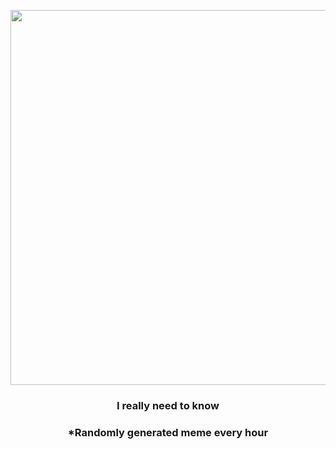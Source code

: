 <p align="center">
        <img src="https://i.redd.it/g6zfcfm4t6n81.png" width="600" height="600">
        </p>
        <h3 align="center">I really need to know</h3>
        <h3 align="center">*Randomly generated meme every hour</h3>
    